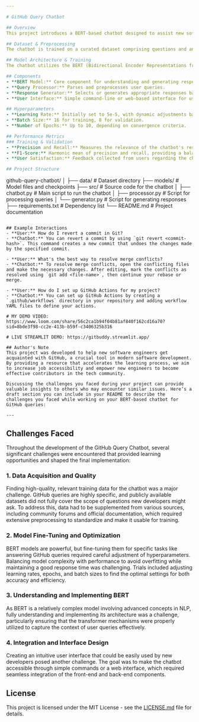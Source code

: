 ```yaml
---

# GitHub Query Chatbot

## Overview
This project introduces a BERT-based chatbot designed to assist new software engineers by answering queries related to Git and GitHub operations. By leveraging the transformer architecture, this chatbot provides insightful and accurate responses, thereby facilitating quicker learning and skill acquisition. This initiative aims to bridge the gap in accessing job opportunities for early-career software engineers by enhancing their proficiency with essential development tools.

## Dataset & Preprocessing
The chatbot is trained on a curated dataset comprising questions and answers about common Git and GitHub issues. This dataset includes a wide range of topics from basic repository setup and branch management to more complex issues like merge conflicts and GitHub Actions. The data is sourced from publicly available GitHub documentation and community Q&A forums to ensure a comprehensive coverage of topics. Prior to training, the data undergoes preprocessing steps such as tokenization, normalization, and encoding to fit the model's input requirements.

## Model Architecture & Training
The chatbot utilizes the BERT (Bidirectional Encoder Representations from Transformers) model architecture, which allows it to understand the context of a query better than traditional models. Training involves fine-tuning the pre-trained BERT model on our specific dataset, using a sequence classification head to predict the most appropriate responses based on user inputs.

## Components
- **BERT Model:** Core component for understanding and generating responses.
- **Query Processor:** Parses and preprocesses user queries.
- **Response Generator:** Selects or generates appropriate responses based on the model's predictions.
- **User Interface:** Simple command-line or web-based interface for users to interact with the chatbot.

## Hyperparameters
- **Learning Rate:** Initially set to 5e-5, with dynamic adjustments based on validation loss.
- **Batch Size:** 16 for training, 8 for validation.
- **Number of Epochs:** Up to 10, depending on convergence criteria.

## Performance Metrics
### Training & Validation
- **Precision and Recall:** Measures the relevance of the chatbot's responses to the queries.
- **F1-Score:** Harmonic mean of precision and recall, providing a balance between the two.
- **User Satisfaction:** Feedback collected from users regarding the chatbot's effectiveness and usability.

## Project Structure
```
github-query-chatbot/
│
├── data/                   # Dataset directory
├── models/                 # Model files and checkpoints
├── src/                    # Source code for the chatbot
│   ├── chatbot.py          # Main script to run the chatbot
│   ├── processor.py        # Script for processing queries
│   └── generator.py        # Script for generating responses
├── requirements.txt        # Dependency list
└── README.md               # Project documentation
```

## Example Interactions
- **User:** How do I revert a commit in Git?
- **Chatbot:** You can revert a commit by using `git revert <commit-hash>`. This command creates a new commit that undoes the changes made by the specified commit.

- **User:** What's the best way to resolve merge conflicts?
- **Chatbot:** To resolve merge conflicts, open the conflicting files and make the necessary changes. After editing, mark the conflicts as resolved using `git add <file-name>`, then continue your rebase or merge.

- **User:** How do I set up GitHub Actions for my project?
- **Chatbot:** You can set up GitHub Actions by creating a `.github/workflows` directory in your repository and adding workflow YAML files to define your actions.

# MY DEMO VIDEO: https://www.loom.com/share/56c2ca1b94f04b81af840f162cd16a70?sid=8bde3f98-cc2e-413b-b59f-c3406325b316

# LIVE STREAMLIT DEMO: https://gitbuddy.streamlit.app/ 

## Author's Note
This project was developed to help new software engineers get acquainted with GitHub, a crucial tool in modern software development. By providing a resource that accelerates the learning process, we aim to increase job accessibility and empower new engineers to become effective contributors in the tech community.

Discussing the challenges you faced during your project can provide valuable insights to others who may encounter similar issues. Here’s a draft section you can include in your README to describe the challenges you faced while working on your BERT-based chatbot for GitHub queries:

---
```


## Challenges Faced

Throughout the development of the GitHub Query Chatbot, several significant challenges were encountered that provided learning opportunities and shaped the final implementation:

### 1. **Data Acquisition and Quality**
Finding high-quality, relevant training data for the chatbot was a major challenge. GitHub queries are highly specific, and publicly available datasets did not fully cover the scope of questions new developers might ask. To address this, data had to be supplemented from various sources, including community forums and official documentation, which required extensive preprocessing to standardize and make it usable for training.

### 2. **Model Fine-Tuning and Optimization**
BERT models are powerful, but fine-tuning them for specific tasks like answering GitHub queries required careful adjustment of hyperparameters. Balancing model complexity with performance to avoid overfitting while maintaining a good response time was challenging. Trials included adjusting learning rates, epochs, and batch sizes to find the optimal settings for both accuracy and efficiency.

### 3. **Understanding and Implementing BERT**
As BERT is a relatively complex model involving advanced concepts in NLP, fully understanding and implementing its architecture was a challenge, particularly ensuring that the transformer mechanisms were properly utilized to capture the context of user queries effectively.

### 4. **Integration and Interface Design**
Creating an intuitive user interface that could be easily used by new developers posed another challenge. The goal was to make the chatbot accessible through simple commands or a web interface, which required seamless integration of the front-end and back-end components.


## License
This project is licensed under the MIT License - see the [LICENSE.md](LICENSE.md) file for details.
